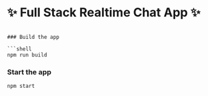 # ✨ Full Stack Realtime Chat App ✨


```

### Build the app

```shell
npm run build
```

### Start the app

```shell
npm start
```
